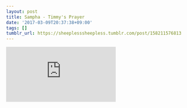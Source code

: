 ```yaml
---
layout: post
title: Sampha - Timmy's Prayer
date: '2017-03-09T20:37:38+09:00'
tags: []
tumblr_url: https://sheeplesssheepless.tumblr.com/post/158211576813
---
```

<iframe src="https://www.youtube.com/embed/ZQXDVZf3akg" frameborder="0"></iframe>